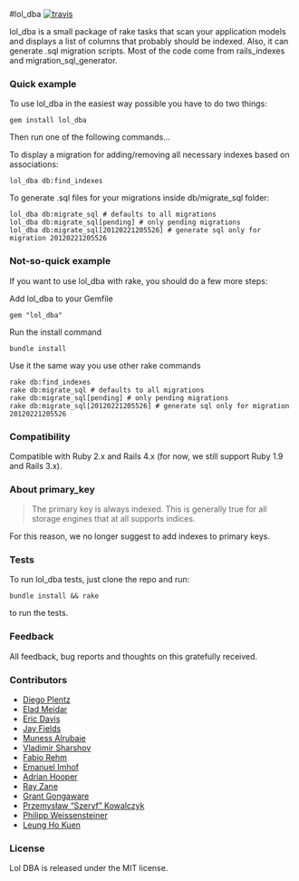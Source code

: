 #lol_dba [![travis](https://api.travis-ci.org/plentz/lol_dba.png?branch=master)](https://travis-ci.org/plentz/lol_dba)

lol_dba is a small package of rake tasks that scan your application models and displays a list of columns that probably should be indexed. Also, it can generate .sql migration scripts. Most of the code come from rails_indexes and migration_sql_generator.

### Quick example

To use lol_dba in the easiest way possible you have to do two things:

	gem install lol_dba

Then run one of the following commands...

To display a migration for adding/removing all necessary indexes based on associations:

	lol_dba db:find_indexes

To generate .sql files for your migrations inside db/migrate_sql folder:

	lol_dba db:migrate_sql # defaults to all migrations
	lol_dba db:migrate_sql[pending] # only pending migrations
	lol_dba db:migrate_sql[20120221205526] # generate sql only for migration 20120221205526

### Not-so-quick example

If you want to use lol_dba with rake, you should do a few more steps:

Add lol_dba to your Gemfile

    gem "lol_dba"

Run the install command

    bundle install

Use it the same way you use other rake commands

	rake db:find_indexes
	rake db:migrate_sql # defaults to all migrations
	rake db:migrate_sql[pending] # only pending migrations
	rake db:migrate_sql[20120221205526] # generate sql only for migration 20120221205526

### Compatibility

Compatible with Ruby 2.x and Rails 4.x (for now, we still support Ruby 1.9 and Rails 3.x).

### About primary_key

>The primary key is always indexed. This is generally true for all storage engines that at all supports indices.

For this reason, we no longer suggest to add indexes to primary keys.

### Tests

To run lol_dba tests, just clone the repo and run:

    bundle install && rake

to run the tests.

### Feedback

All feedback, bug reports and thoughts on this gratefully received.

### Contributors

* [Diego Plentz](http://plentz.org)
* [Elad Meidar](http://blog.eizesus.com)
* [Eric Davis](http://littlestreamsoftware.com)
* [Jay Fields](http://jayfields.com/)
* [Muness Alrubaie](http://muness.blogspot.com/)
* [Vladimir Sharshov](https://github.com/warpc)
* [Fabio Rehm](http://fabiorehm.com/)
* [Emanuel Imhof](http://m43nu.ch)
* [Adrian Hooper](https://twitter.com/PaReeOhNos)
* [Ray Zane](https://github.com/rzane)
* [Grant Gongaware](https://github.com/ggongaware)
* [Przemysław “Szeryf” Kowalczyk](https://szeryf.wordpress.com)
* [Philipp Weissensteiner](http://philippweissensteiner.com)
* [Leung Ho Kuen](https://twitter.com/PikachuEXE)

### License

Lol DBA is released under the MIT license.
